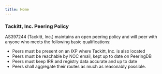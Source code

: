```yaml
---
title: Home
---
```

### Tackitt, Inc. Peering Policy
AS397244 (Tackitt, Inc.) maintains an open peering policy and will peer with anyone who meets the following basic qualifications:
- Peers must be present on an IXP where Tackitt, Inc. is also located
- Peers must be reachable by NOC email, kept up to date on PeeringDB
- Peers must keep IRR and registry data accurate and up to date
- Peers shall aggregate their routes as much as reasonably possible. 